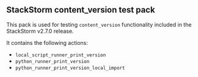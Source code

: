 ## StackStorm content_version test pack

This pack is used for testing ``content_version`` functionality included in the
StackStorm v2.7.0 release.

It contains the following actions:

* ``local_script_runner_print_version``
* ``python_runner_print_version``
* ``python_runner_print_version_local_import``
